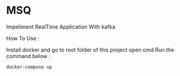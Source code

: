 # MSQ
Impeliment RealTime Application With kafka

How To Use : 

Install docker and go to root folder of this project open cmd  Run the command below :

    docker-compose up
